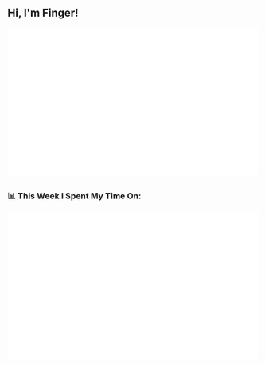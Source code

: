 <h2> Hi, I'm Finger!</h2>

<img align="right" src="https://raw.githubusercontent.com/spianmo/github-stats/master/generated/overview.svg#gh-light-mode-only">

<!-- <img align="right" height="160em" src="https://github-readme-stats-eight-theta.vercel.app/api/top-langs/?username=spianmo&layout=compact&langs_count=8&theme=algolia"/>	 -->
	
```go
package main

type Me struct {
	Name   string
	Job    string
	Code   string
	Skills string
}

func main() {
	me := &Me{
		Name:   "Finger",
		Job:    "Client-side Engineer",
		Code:   "Java and C++ and Others",
		Skills: "Android Security NLP ^o^",
	}
	_ = me
}
```


<h3>📊 This Week I Spent My Time On:</h3>
<img align='right' src="https://raw.githubusercontent.com/spianmo/github-stats/master/generated/languages.svg#gh-light-mode-only">

<!--START_SECTION:waka-->

```text
Java             45 hrs 26 mins  ████████████████████░░░░░   80.19 %
XML              8 hrs 11 mins   ███▓░░░░░░░░░░░░░░░░░░░░░   14.44 %
Python           48 mins         ▒░░░░░░░░░░░░░░░░░░░░░░░░   01.42 %
Groovy           28 mins         ▒░░░░░░░░░░░░░░░░░░░░░░░░   00.83 %
GitIgnore file   26 mins         ▒░░░░░░░░░░░░░░░░░░░░░░░░   00.79 %
Text             22 mins         ▒░░░░░░░░░░░░░░░░░░░░░░░░   00.67 %
```

<!--END_SECTION:waka-->
